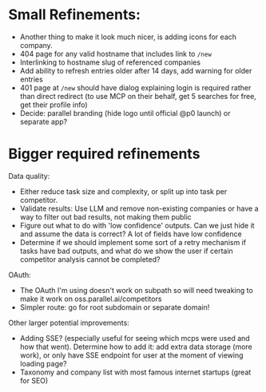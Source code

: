 # Small Refinements:

- Another thing to make it look much nicer, is adding icons for each company.
- 404 page for any valid hostname that includes link to `/new`
- Interlinking to hostname slug of referenced companies
- Add ability to refresh entries older after 14 days, add warning for older entries
- 401 page at `/new` should have dialog explaining login is required rather than direct redirect (to use MCP on their behalf, get 5 searches for free, get their profile info)
- Decide: parallel branding (hide logo until official @p0 launch) or separate app?

# Bigger required refinements

Data quality:

- Either reduce task size and complexity, or split up into task per competitor.
- Validate results: Use LLM and remove non-existing companies or have a way to filter out bad results, not making them public
- Figure out what to do with 'low confidence' outputs. Can we just hide it and assume the data is correct? A lot of fields have low confidence
- Determine if we should implement some sort of a retry mechanism if tasks have bad outputs, and what do we show the user if certain competitor analysis cannot be completed?

OAuth:

- The OAuth I'm using doesn't work on subpath so will need tweaking to make it work on oss.parallel.ai/competitors
- Simpler route: go for root subdomain or separate domain!

Other larger potential improvements:

- Adding SSE? (especially useful for seeing which mcps were used and how that went). Determine how to add it: add extra data storage (more work), or only have SSE endpoint for user at the moment of viewing loading page?
- Taxonomy and company list with most famous internet startups (great for SEO)

